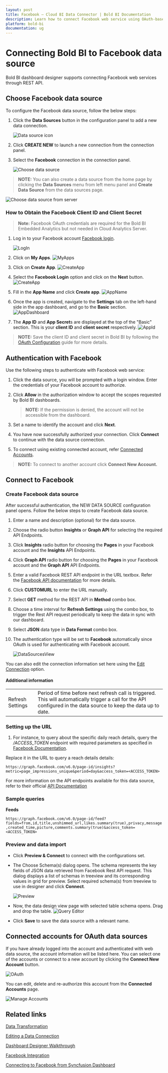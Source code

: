 ```yaml
---
layout: post
title: Facebook – Cloud BI Data Connector | Bold BI Documentation
description: Learn how to connect Facebook web service using OAuth-based authentication through REST API endpoint with Bold BI Cloud.
platform: bold-bi
documentation: ug
---
```


# Connecting Bold BI to Facebook data source
Bold BI dashboard designer supports connecting Facebook web services through REST API. 

## Choose Facebook data source
To configure the Facebook data source, follow the below steps:
1. Click the **Data Sources** button in the configuration panel to add a new data connection.

   ![Data source icon](/static/assets/working-with-datasource/data-connectors/images/common/DataSourcesIcon.png)

2. Click **CREATE NEW** to launch a new connection from the connection panel.
3. Select the **Facebook** connection in the connection panel.

   ![Choose data source](/static/assets/working-with-datasource/data-connectors/images/facebook/ChooseDS.png)

> **NOTE:** You can also create a data source from the home page by clicking the **Data Sources** menu from left menu panel and **Create Data Source** from the data sources page.

   ![Choose data source from server](/static/assets/working-with-datasource/data-connectors/images/facebook/ChooseDS_Server.png)

### How to Obtain the Facebook Client ID and Client Secret

> **Note:** Facebook OAuth credentials are required for the Bold BI Embedded Analytics but not needed in Cloud Analytics Server.

1. Log in to your Facebook account [Facebook login](https://developers.facebook.com/).

    ![LogIn](/static/assets/working-with-datasource/data-connectors/images/facebook/logIn.png)
2. Click on **My Apps**.
    ![MyApps](/static/assets/working-with-datasource/data-connectors/images/facebook/my_apps.png)
3. Click on **Create App**.
    ![CreateApp](/static/assets/working-with-datasource/data-connectors/images/facebook/create_app.png)
4. Select the **Facebook Login** option and click on the **Next** button.
    ![CreateApp](/static/assets/working-with-datasource/data-connectors/images/facebook/create_next.png)
5. Fill in the **App Name** and click **Create app**.
    ![AppName](/static/assets/working-with-datasource/data-connectors/images/facebook/app_name.png)
6. Once the app is created, navigate to the **Settings** tab on the left-hand side in the app dashboard, and go to the **Basic** section.
    ![AppDashboard](/static/assets/working-with-datasource/data-connectors/images/facebook/basic.png)
7. The **App ID** and **App Secret**s are displayed at the top of the "Basic" section. This is your **client ID** and **client secret** respectively.
    ![AppId](/static/assets/working-with-datasource/data-connectors/images/facebook/app_Id.png)

> **NOTE:** Save the client ID and client secret in Bold BI by following the [OAuth Configuration](/site-administration/data-connector-settings/oauth-configuration/) guide for more details.

## Authentication with Facebook
Use the following steps to authenticate with Facebook web service:

1. Click the data source, you will be prompted with a login window. Enter the credentials of your Facebook account to authorize.
2. Click **Allow** in the authorization window to accept the scopes requested by Bold BI dashboards.

   > **NOTE:** If the permission is denied, the account will not be accessible from the dashboard.

3. Set a name to identify the account and click **Next**. 
4. You have now successfully authorized your connection. Click **Connect** to continue with the data source connection.
5. To connect using existing connected account, refer [Connected Accounts](/working-with-data-source/data-connectors/facebook/#connected-accounts-for-oauth-data-sources).

> **NOTE:** To connect to another account click **Connect New Account.**


## Connect to Facebook
### Create Facebook data source
After successful authentication, the NEW DATA SOURCE configuration panel opens. Follow the below steps to create Facebook data source.
1. Enter a name and description (optional) for the data source.
2. Choose the radio button **Insights** or **Graph API** for selecting the required API Endpoints.
3. Click **Insights** radio button for choosing the **Pages** in your Facebook account and the **Insights** API Endpoints.
4. Click **Graph API** radio button for choosing the **Pages** in your Facebook account and the **Graph API** API Endpoints.
5. Enter a valid Facebook REST API endpoint in the URL textbox. Refer the [Facebook API documentation](https://developers.facebook.com/docs/graph-api/reference/) for more details.
6. Click **CUSTOMURL** to enter the URL manually.   
7. Select **GET** method for the REST API in **Method** combo box.
8. Choose a time interval for **Refresh Settings** using the combo box, to trigger the Rest API request periodically to keep the data in sync with our dashboard.  
9. Select **JSON** data type in **Data Format** combo box.
10. The authentication type will be set to **Facebook** automatically since OAuth is used for authenticating with Facebook account.

    ![DataSourcesView](/static/assets/working-with-datasource/data-connectors/images/facebook/DataSourcesView.png)

You can also edit the connection information set here using the [Edit Connection](/working-with-data-source/editing-a-data-connection/) option.

#### Additional information
<table width="600">
<tr>
<td>
Refresh Settings
</td>
<td>
Period of time before next refresh call is triggered. This will automatically trigger a call for the API configured in the data source to keep the data up to date.
</td>
</tr>
</table>

### Setting up the URL
1. For instance, to query about the specific daily reach details, query the <i>/ACCESS_TOKEN</i> endpoint with required parameters as specified in [Facebook Documentation](https://developers.facebook.com/docs/graph-api/reference/).

Replace it in the URL to query a reach details details:

`https://graph.facebook.com/v6.0/page-id/insights?metric=page_impressions_unique&period=day&access_token=<ACCESS_TOKEN>`

For more information on the API endpoints available for this data source, refer to their official [API Documentation](https://developers.facebook.com/docs/graph-api/reference/)

### Sample queries
**Feeds**
	
`https://graph.facebook.com/v6.0/page-id/feed?fields=from,id,title,unshimmed_url,likes.summary(true),privacy,message,created_time,picture,comments.summary(true)&access_token=<ACCESS_TOKEN>`

### Preview and data import
* Click **Preview & Connect** to connect with the configurations set.
* The Choose Schema(s) dialog opens. The schema represents the key fields of JSON data retrieved from Facebook Rest API request. This dialog displays a list of schemas in treeview and its corresponding values in grid for preview. Select required schema(s) from treeview to use in designer and click **Connect**.

   ![Preview](/static/assets/working-with-datasource/data-connectors/images/common/Preview.png)

* Now, the data design view page with selected table schema opens. Drag and drop the table.
   ![Query Editor](/static/assets/working-with-datasource/data-connectors/images/common/QueryEditor.png)

* Click **Save** to save the data source with a relevant name.

## Connected accounts for OAuth data sources
If you have already logged into the account and authenticated with web data source, the account information will be listed here. You can select one of the accounts or connect to a new account by clicking the **Connect New Account** button.

   ![OAuth](/static/assets/working-with-datasource/data-connectors/images/facebook/OAuthDS.png)

You can edit, delete and re-authorize this account from the **Connected Accounts** page.

   ![Manage Accounts](/static/assets/working-with-datasource/data-connectors/images/facebook/ManageDS.png)

## Related links

[Data Transformation](/working-with-data-source/transforming-data/joining-table/)

[Editing a Data Connection](/working-with-data-source/editing-a-data-connection/)   

[Dashboard Designer Walkthrough](/getting-started/creating-dashboard/)

[Facebook Integration](https://www.boldbi.com/integrations/facebook)

[Connecting to Facebook from Syncfusion Dashboard](https://www.syncfusion.com/kb/8010/connecting-to-twitter-and-facebook-from-syncfusion-dashboard)